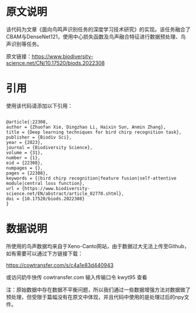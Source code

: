 # 原文说明

该代码为文章《面向鸟鸣声识别任务的深度学习技术研究》的实现。该任务融合了CBAM与DenseNet121，使用中心损失函数及鸟声融合特征进行数据预处理、鸟声识别等任务。

原文链接：https://www.biodiversity-science.net/CN/10.17520/biods.2022308

# 引用

使用该代码请添加以下引用：

```

@article{:22308,
author = {Zhuofan Xie, Dingzhao Li, Haixin Sun, Anmin Zhang},
title = {Deep learning techniques for bird chirp recognition task},
publisher = {Biodiv Sci},
year = {2023},
journal = {Biodiversity Science},
volume = {31},
number = {1},
eid = {22308},
numpages = {},
pages = {22308},
keywords = {|bird chirp recognition|feature fusion|self-attentive module|central loss function},
url = {https://www.biodiversity-science.net/EN/abstract/article_82770.shtml},
doi = {10.17520/biods.2022308}
}    

```


# 数据说明

所使用的鸟声数据均来自于Xeno-Canto网站，由于数据过大无法上传至Github，如有需要可以通过下方链接下载：

https://cowtransfer.com/s/c4a1e83d440943

或访问奶牛快传 cowtransfer.com 输入传输口令 kwyt95 查看

注：原始数据中存在数据不平衡问题，所以我们通过一些数据增强方法对数据做了预处理，但受限于篇幅没有在原文中体现，并且代码中使用的是处理过后的npy文件。
